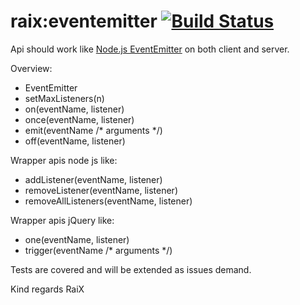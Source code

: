 raix:eventemitter [![Build Status](https://travis-ci.org/raix/Meteor-EventEmitter.svg)](https://travis-ci.org/raix/Meteor-EventEmitter)
============

Api should work like [Node.js EventEmitter](http://nodejs.org/api/events.html) on both client and server.

Overview:
* EventEmitter
* setMaxListeners(n)
* on(eventName, listener)
* once(eventName, listener)
* emit(eventName /* arguments */)
* off(eventName, listener)

Wrapper apis node js like:
* addListener(eventName, listener)
* removeListener(eventName, listener)
* removeAllListeners(eventName, listener)

Wrapper apis jQuery like:
* one(eventName, listener)
* trigger(eventName /* arguments */)

Tests are covered and will be extended as issues demand.

Kind regards RaiX